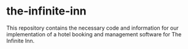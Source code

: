 # the-infinite-inn
This repository contains the necessary code and information for our implementation of a hotel booking and management software for The Infinite Inn.
